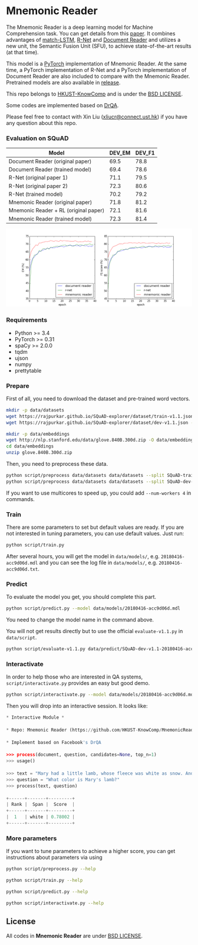 # Mnemonic Reader
The Mnemonic Reader is a deep learning model for Machine Comprehension task. You can get details from this [paper](https://arxiv.org/pdf/1705.02798.pdf). It combines advantages of [match-LSTM](https://arxiv.org/pdf/1608.07905), [R-Net](https://www.microsoft.com/en-us/research/wp-content/uploads/2017/05/r-net.pdf) and [Document Reader](https://arxiv.org/abs/1704.00051) and utilizes a new unit, the Semantic Fusion Unit (SFU), to achieve state-of-the-art results (at that time).

This model is a [PyTorch](http://pytorch.org/) implementation of Mnemonic Reader. At the same time, a PyTorch implementation of R-Net and a PyTorch implementation of Document Reader are also included to compare with the Mnemonic Reader. Pretrained models are also available in [release](https://github.com/HKUST-KnowComp/MnemonicReader/releases).

This repo belongs to [HKUST-KnowComp](https://github.com/HKUST-KnowComp) and is under the [BSD LICENSE](LICENSE).

Some codes are implemented based on [DrQA](https://github.com/facebookresearch/DrQA).

Please feel free to contact with Xin Liu (xliucr@connect.ust.hk) if you have any question about this repo.

### Evaluation on SQuAD

| Model                                 | DEV_EM | DEV_F1 |
| ------------------------------------- | ------ | ------ |
| Document Reader (original paper)      | 69.5   | 78.8   |
| Document Reader (trained model)       | 69.4   | 78.6   |
| R-Net (original paper 1)              | 71.1   | 79.5   |
| R-Net (original paper 2)              | 72.3   | 80.6   |
| R-Net (trained model)                 | 70.2   | 79.2   |
| Mnemonic Reader (original paper)      | 71.8   | 81.2   |
| Mnemonic Reader + RL (original paper) | 72.1   | 81.6   |
| Mnemonic Reader (trained model)       | 72.3   | 81.4   |

![EM_F1](img/EM_F1.png)

### Requirements

* Python >= 3.4
* PyTorch >= 0.31
* spaCy >= 2.0.0
* tqdm
* ujson
* numpy
* prettytable

### Prepare

First of all, you need to download the dataset and pre-trained word vectors.

```bash
mkdir -p data/datasets
wget https://rajpurkar.github.io/SQuAD-explorer/dataset/train-v1.1.json -O data/datasets/SQuAD-train-v1.1.json
wget https://rajpurkar.github.io/SQuAD-explorer/dataset/dev-v1.1.json -O data/datasets/SQuAD-dev-v1.1.json
```

```bash
mkdir -p data/embeddings
wget http://nlp.stanford.edu/data/glove.840B.300d.zip -O data/embeddings/glove.840B.300d.zip
cd data/embeddings
unzip glove.840B.300d.zip
```

Then, you need to preprocess these data.

```bash
python script/preprocess data/datasets data/datasets --split SQuAD-train-v1.1
python script/preprocess data/datasets data/datasets --split SQuAD-dev-v1.1
```

If you want to use multicores to speed up, you could add `--num-workers 4` in commands.

### Train

There are some parameters to set but default values are ready. If you are not interested in tuning parameters, you can use default values. Just run:

```bash
python script/train.py
```

After several hours, you will get the model in `data/models/`, e.g. `20180416-acc9d06d.mdl` and you can see the log file in `data/models/`, e.g. `20180416-acc9d06d.txt`.

### Predict

To evaluate the model you get, you should complete this part.

```bash
python script/predict.py --model data/models/20180416-acc9d06d.mdl
```

You need to change the model name in the command above.

You will not get results directly but to use the official `evaluate-v1.1.py` in `data/script`.

```bash
python script/evaluate-v1.1.py data/predict/SQuAD-dev-v1.1-20180416-acc9d06d.preds data/datasets/SQuAD-dev-v1.1.json
```

### Interactivate

In order to help those who are interested in QA systems, `script/interactivate.py` provides an easy but good demo.

```bash
python script/interactivate.py --model data/models/20180416-acc9d06d.mdl
```

Then you will drop into an interactive session. It looks like:

```python
* Interactive Module *

* Repo: Mnemonic Reader (https://github.com/HKUST-KnowComp/MnemonicReader)

* Implement based on Facebook's DrQA

>>> process(document, question, candidates=None, top_n=1)
>>> usage()

>>> text = "Mary had a little lamb, whose fleece was white as snow. And everywhere that Mary went the lamb was sure to go."
>>> question = "What color is Mary's lamb?"
>>> process(text, question)

+------+-------+---------+
| Rank |  Span |  Score  |
+------+-------+---------+
|  1   | white | 0.78002 |
+------+-------+---------+
```

### More parameters

If you want to tune parameters to achieve a higher score, you can get instructions about parameters via using

```bash
python script/preprocess.py --help
```

```bash
python script/train.py --help
```

```bash
python script/predict.py --help
```

```bash
python script/interactivate.py --help
```

## License

All codes in **Mnemonic Reader** are under [BSD LICENSE](LICENSE).